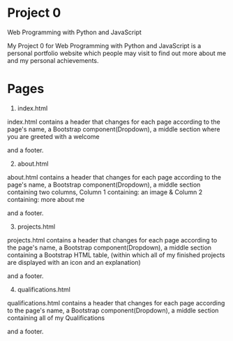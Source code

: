 # Project 0

Web Programming with Python and JavaScript

My Project 0 for Web Programming with Python and JavaScript
is a personal portfolio website which people may visit
to find out more about me and my personal achievements.

# Pages

1. index.html

  index.html contains a header that changes for each page according to the page's name, a Bootstrap component(Dropdown), a middle section where you are greeted with a welcome

  and a footer.

2. about.html

  about.html contains a header that changes for each page according to the page's name, a Bootstrap component(Dropdown), a middle section containing two columns,
  Column 1 containing:
    an image
  & Column 2 containing:
    more about me

  and a footer.

3. projects.html

  projects.html contains a header that changes for each page according to the page's name, a Bootstrap component(Dropdown), a middle section containing a Bootstrap HTML table,
    (within which all of my finished projects are displayed with an icon and an explanation)

  and a footer.

4. qualifications.html

  qualifications.html contains a header that changes for each page according to the page's name, a Bootstrap component(Dropdown), a middle section containing all of my Qualifications

  and a footer.
